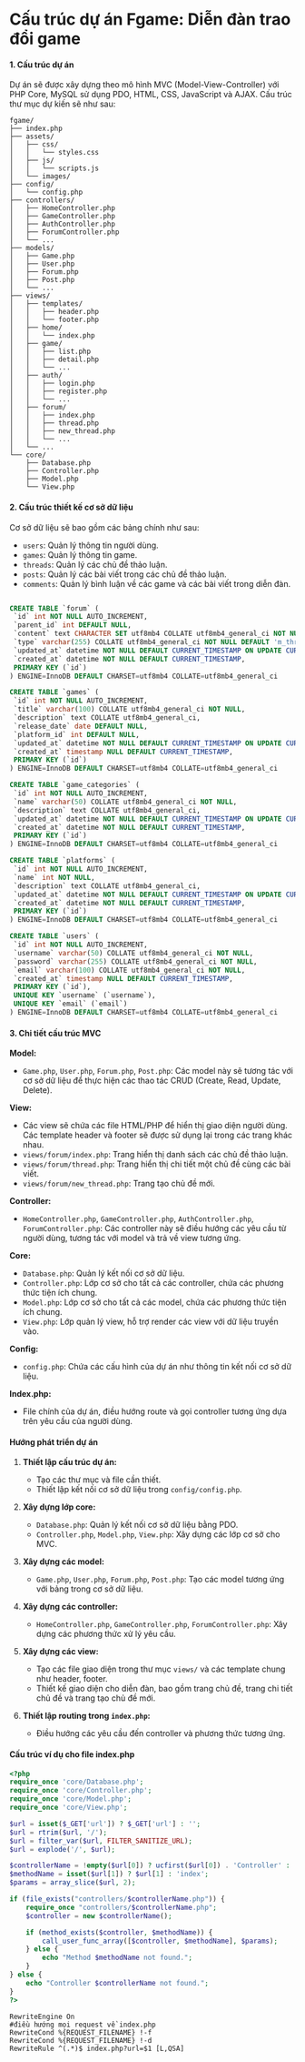 # Cấu trúc dự án Fgame: Diễn đàn trao đổi game

#### 1. Cấu trúc dự án

Dự án sẽ được xây dựng theo mô hình MVC (Model-View-Controller) với PHP Core, MySQL sử dụng PDO, HTML, CSS, JavaScript và AJAX. Cấu trúc thư mục dự kiến sẽ như sau:

```
fgame/
├── index.php
├── assets/
│   ├── css/
│   │   └── styles.css
│   ├── js/
│   │   └── scripts.js
│   └── images/
├── config/
│   └── config.php
├── controllers/
│   ├── HomeController.php
│   ├── GameController.php
│   ├── AuthController.php
│   ├── ForumController.php
│   └── ...
├── models/
│   ├── Game.php
│   ├── User.php
│   ├── Forum.php
│   ├── Post.php
│   └── ...
├── views/
│   ├── templates/
│   │   ├── header.php
│   │   └── footer.php
│   ├── home/
│   │   └── index.php
│   ├── game/
│   │   ├── list.php
│   │   ├── detail.php
│   │   └── ...
│   ├── auth/
│   │   ├── login.php
│   │   ├── register.php
│   │   └── ...
│   ├── forum/
│   │   ├── index.php
│   │   ├── thread.php
│   │   ├── new_thread.php
│   │   └── ...
│   └── ...
└── core/
    ├── Database.php
    ├── Controller.php
    ├── Model.php
    └── View.php
```

#### 2. Cấu trúc thiết kế cơ sở dữ liệu

Cơ sở dữ liệu sẽ bao gồm các bảng chính như sau:

- `users`: Quản lý thông tin người dùng.
- `games`: Quản lý thông tin game.
- `threads`: Quản lý các chủ đề thảo luận.
- `posts`: Quản lý các bài viết trong các chủ đề thảo luận.
- `comments`: Quản lý bình luận về các game và các bài viết trong diễn đàn.

```sql

CREATE TABLE `forum` (
 `id` int NOT NULL AUTO_INCREMENT,
 `parent_id` int DEFAULT NULL,
 `content` text CHARACTER SET utf8mb4 COLLATE utf8mb4_general_ci NOT NULL,
 `type` varchar(255) COLLATE utf8mb4_general_ci NOT NULL DEFAULT 'm_thread',
 `updated_at` datetime NOT NULL DEFAULT CURRENT_TIMESTAMP ON UPDATE CURRENT_TIMESTAMP,
 `created_at` datetime NOT NULL DEFAULT CURRENT_TIMESTAMP,
 PRIMARY KEY (`id`)
) ENGINE=InnoDB DEFAULT CHARSET=utf8mb4 COLLATE=utf8mb4_general_ci

CREATE TABLE `games` (
 `id` int NOT NULL AUTO_INCREMENT,
 `title` varchar(100) COLLATE utf8mb4_general_ci NOT NULL,
 `description` text COLLATE utf8mb4_general_ci,
 `release_date` date DEFAULT NULL,
 `platform_id` int DEFAULT NULL,
 `updated_at` datetime NOT NULL DEFAULT CURRENT_TIMESTAMP ON UPDATE CURRENT_TIMESTAMP,
 `created_at` timestamp NULL DEFAULT CURRENT_TIMESTAMP,
 PRIMARY KEY (`id`)
) ENGINE=InnoDB DEFAULT CHARSET=utf8mb4 COLLATE=utf8mb4_general_ci

CREATE TABLE `game_categories` (
 `id` int NOT NULL AUTO_INCREMENT,
 `name` varchar(50) COLLATE utf8mb4_general_ci NOT NULL,
 `description` text COLLATE utf8mb4_general_ci,
 `updated_at` datetime NOT NULL DEFAULT CURRENT_TIMESTAMP ON UPDATE CURRENT_TIMESTAMP,
 `created_at` datetime NOT NULL DEFAULT CURRENT_TIMESTAMP,
 PRIMARY KEY (`id`)
) ENGINE=InnoDB DEFAULT CHARSET=utf8mb4 COLLATE=utf8mb4_general_ci

CREATE TABLE `platforms` (
 `id` int NOT NULL AUTO_INCREMENT,
 `name` int NOT NULL,
 `description` text COLLATE utf8mb4_general_ci,
 `updated_at` datetime NOT NULL DEFAULT CURRENT_TIMESTAMP ON UPDATE CURRENT_TIMESTAMP,
 `created_at` datetime NOT NULL DEFAULT CURRENT_TIMESTAMP,
 PRIMARY KEY (`id`)
) ENGINE=InnoDB DEFAULT CHARSET=utf8mb4 COLLATE=utf8mb4_general_ci

CREATE TABLE `users` (
 `id` int NOT NULL AUTO_INCREMENT,
 `username` varchar(50) COLLATE utf8mb4_general_ci NOT NULL,
 `password` varchar(255) COLLATE utf8mb4_general_ci NOT NULL,
 `email` varchar(100) COLLATE utf8mb4_general_ci NOT NULL,
 `created_at` timestamp NULL DEFAULT CURRENT_TIMESTAMP,
 PRIMARY KEY (`id`),
 UNIQUE KEY `username` (`username`),
 UNIQUE KEY `email` (`email`)
) ENGINE=InnoDB DEFAULT CHARSET=utf8mb4 COLLATE=utf8mb4_general_ci
```

#### 3. Chi tiết cấu trúc MVC

**Model:**

- `Game.php`, `User.php`, `Forum.php`, `Post.php`: Các model này sẽ tương tác với cơ sở dữ liệu để thực hiện các thao tác CRUD (Create, Read, Update, Delete).

**View:**

- Các view sẽ chứa các file HTML/PHP để hiển thị giao diện người dùng. Các template header và footer sẽ được sử dụng lại trong các trang khác nhau.
- `views/forum/index.php`: Trang hiển thị danh sách các chủ đề thảo luận.
- `views/forum/thread.php`: Trang hiển thị chi tiết một chủ đề cùng các bài viết.
- `views/forum/new_thread.php`: Trang tạo chủ đề mới.

**Controller:**

- `HomeController.php`, `GameController.php`, `AuthController.php`, `ForumController.php`: Các controller này sẽ điều hướng các yêu cầu từ người dùng, tương tác với model và trả về view tương ứng.

**Core:**

- `Database.php`: Quản lý kết nối cơ sở dữ liệu.
- `Controller.php`: Lớp cơ sở cho tất cả các controller, chứa các phương thức tiện ích chung.
- `Model.php`: Lớp cơ sở cho tất cả các model, chứa các phương thức tiện ích chung.
- `View.php`: Lớp quản lý view, hỗ trợ render các view với dữ liệu truyền vào.

**Config:**

- `config.php`: Chứa các cấu hình của dự án như thông tin kết nối cơ sở dữ liệu.

**Index.php:**

- File chính của dự án, điều hướng route và gọi controller tương ứng dựa trên yêu cầu của người dùng.

#### Hướng phát triển dự án

1. **Thiết lập cấu trúc dự án:**
   - Tạo các thư mục và file cần thiết.
   - Thiết lập kết nối cơ sở dữ liệu trong `config/config.php`.

2. **Xây dựng lớp core:**
   - `Database.php`: Quản lý kết nối cơ sở dữ liệu bằng PDO.
   - `Controller.php`, `Model.php`, `View.php`: Xây dựng các lớp cơ sở cho MVC.

3. **Xây dựng các model:**
   - `Game.php`, `User.php`, `Forum.php`, `Post.php`: Tạo các model tương ứng với bảng trong cơ sở dữ liệu.

4. **Xây dựng các controller:**
   - `HomeController.php`, `GameController.php`, `ForumController.php`: Xây dựng các phương thức xử lý yêu cầu.

5. **Xây dựng các view:**
   - Tạo các file giao diện trong thư mục `views/` và các template chung như header, footer.
   - Thiết kế giao diện cho diễn đàn, bao gồm trang chủ đề, trang chi tiết chủ đề và trang tạo chủ đề mới.

6. **Thiết lập routing trong `index.php`:**
   - Điều hướng các yêu cầu đến controller và phương thức tương ứng.

#### Cấu trúc ví dụ cho file index.php

```php
<?php
require_once 'core/Database.php';
require_once 'core/Controller.php';
require_once 'core/Model.php';
require_once 'core/View.php';

$url = isset($_GET['url']) ? $_GET['url'] : '';
$url = rtrim($url, '/');
$url = filter_var($url, FILTER_SANITIZE_URL);
$url = explode('/', $url);

$controllerName = !empty($url[0]) ? ucfirst($url[0]) . 'Controller' : 'HomeController';
$methodName = isset($url[1]) ? $url[1] : 'index';
$params = array_slice($url, 2);

if (file_exists("controllers/$controllerName.php")) {
    require_once "controllers/$controllerName.php";
    $controller = new $controllerName();

    if (method_exists($controller, $methodName)) {
        call_user_func_array([$controller, $methodName], $params);
    } else {
        echo "Method $methodName not found.";
    }
} else {
    echo "Controller $controllerName not found.";
}
?>
```

```htaccess
RewriteEngine On
#điều hướng mọi request về index.php
RewriteCond %{REQUEST_FILENAME} !-f
RewriteCond %{REQUEST_FILENAME} !-d
RewriteRule ^(.*)$ index.php?url=$1 [L,QSA]

```
